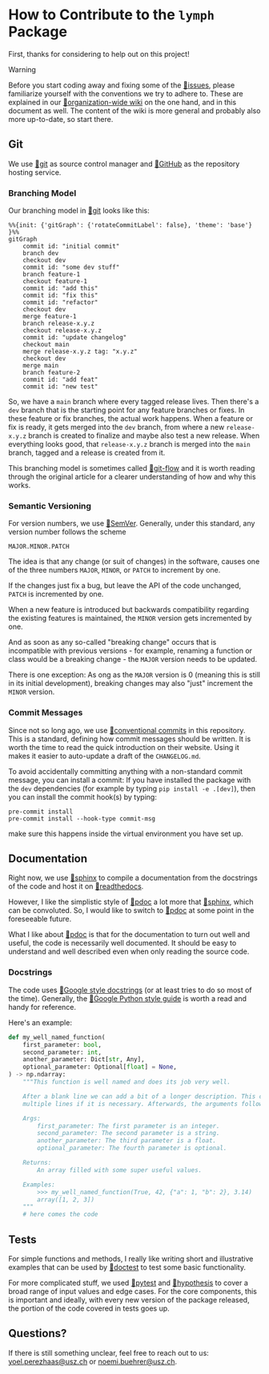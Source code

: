 # How to Contribute to the `lymph` Package

First, thanks for considering to help out on this project!

> [!WARNING]
> Before you start coding away and fixing some of the [:link:issues], please familiarize yourself with the conventions we try to adhere to. These are explained in our [:link:organization-wide wiki] on the one hand, and in this document as well. The content of the wiki is more general and probably also more up-to-date, so start there.

## Git

We use [:link:git] as source control manager and [:link:GitHub] as the repository hosting service.

### Branching Model

Our branching model in [:link:git] looks like this:

```mermaid
%%{init: {'gitGraph': {'rotateCommitLabel': false}, 'theme': 'base'} }%%
gitGraph
    commit id: "initial commit"
    branch dev
    checkout dev
    commit id: "some dev stuff"
    branch feature-1
    checkout feature-1
    commit id: "add this"
    commit id: "fix this"
    commit id: "refactor"
    checkout dev
    merge feature-1
    branch release-x.y.z
    checkout release-x.y.z
    commit id: "update changelog"
    checkout main
    merge release-x.y.z tag: "x.y.z"
    checkout dev
    merge main
    branch feature-2
    commit id: "add feat"
    commit id: "new test"
```

So, we have a `main` branch where every tagged release lives. Then there's a `dev` branch that is the starting point for any feature branches or fixes. In these feature or fix branches, the actual work happens. When a feature or fix is ready, it gets merged into the `dev` branch, from where a new `release-x.y.z` branch is created to finalize and maybe also test a new release. When everything looks good, that `release-x.y.z` branch is merged into the `main` branch, tagged and a release is created from it.

This branching model is sometimes called [:link:git-flow] and it is worth reading through the original article for a clearer understanding of how and why this works.

### Semantic Versioning

For version numbers, we use [:link:SemVer]. Generally, under this standard, any version number follows the scheme

```
MAJOR.MINOR.PATCH
```

The idea is that any change (or suit of changes) in the software, causes one of the three numbers `MAJOR`, `MINOR`, or `PATCH` to increment by one.

If the changes just fix a bug, but leave the API of the code unchanged, `PATCH` is incremented by one.

When a new feature is introduced but backwards compatibility regarding the existing features is maintained, the `MINOR` version gets incremented by one.

And as soon as any so-called "breaking change" occurs that is incompatible with previous versions - for example, renaming a function or class would be a breaking change - the `MAJOR` version needs to be updated.

There is one exception: As ong as the `MAJOR` version is 0 (meaning this is still in its initial development), breaking changes may also "just" increment the `MINOR` version.

### Commit Messages

Since not so long ago, we use [:link:conventional commits] in this repository. This is a standard, defining how commit messages should be written. It is worth the time to read the quick introduction on their website. Using it makes it easier to auto-update a draft of the `CHANGELOG.md`.

To avoid accidentally committing anything with a non-standard commit message, you can install a commit: If you have installed the package with the `dev` dependencies (for example by typing `pip install -e .[dev]`), then you can install the commit hook(s) by typing:

```
pre-commit install
pre-commit install --hook-type commit-msg
```

make sure this happens inside the virtual environment you have set up.

## Documentation

Right now, we use [:link:sphinx] to compile a documentation from the docstrings of the code and host it on [:link:readthedocs].

However, I like the simplistic style of [:link:pdoc] a lot more that [:link:sphinx], which can be convoluted. So, I would like to switch to [:link:pdoc] at some point in the foreseeable future.

What I like about [:link:pdoc] is that for the documentation to turn out well and useful, the code is necessarily well documented. It should be easy to understand and well described even when only reading the source code.

### Docstrings

The code uses [:link:Google style docstrings] (or at least tries to do so most of the time). Generally, the [:link:Google Python style guide] is worth a read and handy for reference.

Here's an example:

```python
def my_well_named_function(
    first_parameter: bool,
    second_parameter: int,
    another_parameter: Dict[str, Any],
    optional_parameter: Optional[float] = None,
) -> np.ndarray:
    """This function is well named and does its job very well.

    After a blank line we can add a bit of a longer description. This can even span
    multiple lines if it is necessary. Afterwards, the arguments follow.

    Args:
        first_parameter: The first parameter is an integer.
        second_parameter: The second parameter is a string.
        another_parameter: The third parameter is a float.
        optional_parameter: The fourth parameter is optional.

    Returns:
        An array filled with some super useful values.

    Examples:
        >>> my_well_named_function(True, 42, {"a": 1, "b": 2}, 3.14)
        array([1, 2, 3])
    """
    # here comes the code
```

## Tests

For simple functions and methods, I really like writing short and illustrative examples that can be used by [:link:doctest] to test some basic functionality.

For more complicated stuff, we used [:link:pytest] and [:link:hypothesis] to cover a broad range of input values and edge cases. For the core components, this is important and ideally, with every new version of the package released, the portion of the code covered in tests goes up.

## Questions?

If there is still something unclear, feel free to reach out to us: [yoel.perezhaas@usz.ch](mailto:yoel.perezhaas@usz.ch) or [noemi.buehrer@usz.ch](mailto:noemi.buehrer@usz.ch).

[:link:issues]: https://github.com/lycosystem/lymph/issues
[:link:organization-wide wiki]: https://github.com/lycosystem/.github/wiki
[:link:git]: https://git-scm.com
[:link:GitHub]: https://github.com
[:link:git-flow]: https://nvie.com/posts/a-successful-git-branching-model/
[:link:SemVer]: https://semver.org/
[:link:conventional commits]: https://www.conventionalcommits.org/en/v1.0.0/#summary
[:link:sphinx]: https://www.sphinx-doc.org/en/master/
[:link:readthedocs]: https://readthedocs.org/
[:link:pdoc]: https://pdoc.dev
[:link:Google style docstrings]: https://google.github.io/styleguide/pyguide.html#38-comments-and-docstrings
[:link:Google Python style guide]: https://google.github.io/styleguide/pyguide.html
[:link:doctest]: https://docs.python.org/3.8/library/doctest.html
[:link:pytest]: https://docs.pytest.org/en/7.3.x/
[:link:hypothesis]: https://hypothesis.readthedocs.io/en/latest/
